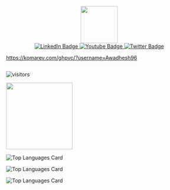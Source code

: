 <div id="header" align="center">
  <img src="https://media.giphy.com/media/M9gbBd9nbDrOTu1Mqx/giphy.gif" width="100"/>
</div>

<div id="badges" align="center">
  <a href="your-linkedin-URL">
    <img src="https://img.shields.io/badge/LinkedIn-blue?style=for-the-badge&logo=linkedin&logoColor=white" alt="LinkedIn Badge"/>
  </a>
  <a href="your-youtube-URL">
    <img src="https://img.shields.io/badge/YouTube-red?style=for-the-badge&logo=youtube&logoColor=white" alt="Youtube Badge"/>
  </a>
  <a href="your-twitter-URL">
    <img src="https://img.shields.io/badge/Twitter-blue?style=for-the-badge&logo=twitter&logoColor=white" alt="Twitter Badge"/>
  </a>
</div>


https://komarev.com/ghpvc/?username=Awadhesh96


<img src="https://komarev.com/ghpvc/?username=Awadhesh96&style=flat-square&color=blue" alt=""/>



![visitors](https://visitor-badge.glitch.me/badge?page_id=page.id)

<!---
Awadhesh96/Awadhesh96 is a ✨ special ✨ repository because its `README.md` (this file) appears on your GitHub profile.
You can click the Preview link to take a look at your changes.
--->
<img height="180em" src="https://github-readme-stats.vercel.app/api?username=Awadhesh96&show_icons=true&hide_border=true&&count_private=true&include_all_commits=true" />


![Top Languages Card](https://github-readme-stats.vercel.app/api/top-langs/?username=Awadhesh96)

![Top Languages Card](https://github-readme-stats.vercel.app/api/top-langs/?username=shinokada&layout=compact)


![Top Languages Card](https://github-readme-stats.vercel.app/api/top-langs/?username=shinokada&hide=javascript,html)


